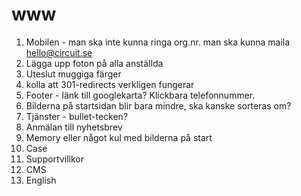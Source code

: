 www
===

1. Mobilen - man ska inte kunna ringa org.nr. man ska kunna maila hello@circuit.se
2. Lägga upp foton på alla anställda
2. Uteslut muggiga färger
3. kolla att 301-redirects verkligen fungerar
4. Footer - länk till googlekarta? Klickbara telefonnummer.
5. Bilderna på startsidan blir bara mindre, ska kanske sorteras om?
6. Tjänster - bullet-tecken?
7. Anmälan till nyhetsbrev
8. Memory eller något kul med bilderna på start
9. Case
10. Supportvillkor
11. CMS
12. English
